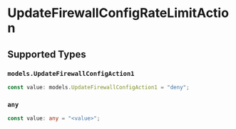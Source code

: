 # UpdateFirewallConfigRateLimitAction


## Supported Types

### `models.UpdateFirewallConfigAction1`

```typescript
const value: models.UpdateFirewallConfigAction1 = "deny";
```

### `any`

```typescript
const value: any = "<value>";
```


